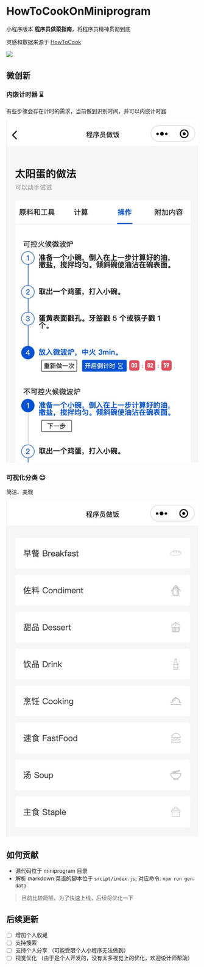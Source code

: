 # HowToCookOnMiniprogram

小程序版本 **程序员做菜指南**，将程序员精神贯彻到底

灵感和数据来源于 [HowToCook](https://github.com/Anduin2017/HowToCook)

![](./assets/qrcode.png)

## 微创新

### 内嵌计时器 ⌛️

有些步骤会存在计时的需求，当前做到识别时间，并可以内嵌计时器

<img src="./assets/1646455041897.jpg" />

### 可视化分类 😊

简洁、美观

<img src="./assets/1646455273540.jpg">

## 如何贡献

- 源代码位于 miniprogram 目录
- 解析 markdown 菜谱的脚本位于 `srcipt/index.js`; 对应命令: `npm run gen-data`
> 目前比较简陋，为了快速上线，后续将优化一下


## 后续更新

- [ ] 增加个人收藏
- [ ] 支持搜索
- [ ] 支持个人分享 （可能受限个人小程序无法做到）
- [ ] 视觉优化 （由于是个人开发的，没有太多视觉上的优化，欢迎设计师帮助）